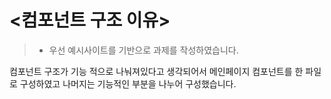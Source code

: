 # <컴포넌트 구조 이유>
>- 우선 예시사이트를 기반으로 과제를 작성하였습니다.

컴포넌트 구조가 기능 적으로 나눠져있다고 생각되어서 메인페이지 컴포넌트를 한 파일로 구성하였고 나머지는 기능적인 부분을 나누어 구성했습니다.